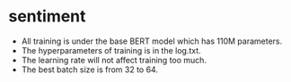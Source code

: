 # sentiment
- All training is under the base BERT model which has 110M parameters.
- The hyperparameters of training is in the log.txt.
- The learning rate will not affect training too much.
- The best batch size is from 32 to 64.
